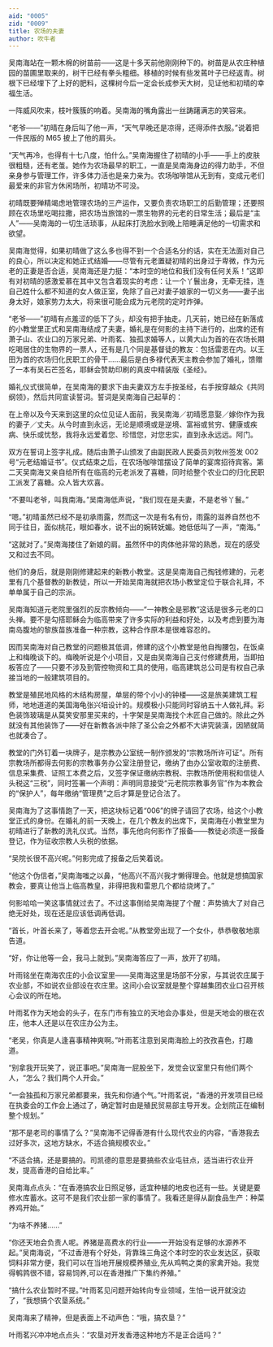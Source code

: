 ```yaml
---
aid: "0005"
zid: "0009"
title: 农场的夫妻
author: 吹牛者
---
```


吴南海站在一颗木棉的树苗前——这是十多天前他刚刚种下的。树苗是从农庄种植园的苗圃里取来的，树干已经有拳头粗细。移植的时候有些发蔫叶子已经返青。树根下已经埋下了上好的肥料，这棵树今后一定会长成参天大树，见证他和初晴的幸福生活。

一阵威风吹来，枝叶簇簇的响着。吴南海的嘴角露出一丝踌躇满志的笑容来。

“老爷——”初晴在身后叫了他一声，“天气早晚还是凉得，还得添件衣服。”说着把一件民版的 M65 披上了他的肩头。

“天气再冷，也得有十七八度，怕什么。”吴南海握住了初晴的小手——手上的皮肤很粗糙，还有老茧。她作为农场最早的职工，一直是吴南海身边的得力助手，不但亲身参与管理工作，许多体力活也是亲力亲为。农场咖啡馆从无到有，变成元老们最爱来的非官方休闲场所，初晴功不可没。

初晴既要殚精竭虑地管理农场的三产运作，又要负责农场职工的后勤管理；还要照顾在农场里吃喝拉撒，把农场当旅馆的一票生物界的元老的日常生活；最后是“主人”——吴南海的一切生活琐事，从起床打洗脸水到晚上陪睡满足他的一切需求和欲望。

吴南海觉得，如果初晴做了这么多也得不到一个合适名分的话，实在无法面对自己的良心，所以决定和她正式结婚——尽管有元老置疑初晴的出身过于卑微，作为元老的正妻是否合适，吴南海还是力挺：“本时空的地位和我们没有任何关系！”这即有对初晴的感激爱慕在其中又包含着现实的考虑：让一个丫鬟出身，无牵无挂，连自己姓什么都不知道的女人做正室，免除了自己对妻子娘家的一切义务——妻子出身太好，娘家势力太大，将来很可能会成为元老院的定时炸弹。

“老爷——”初晴有点羞涩的低下了头，却没有把手抽走。几天前，她已经在新落成的小教堂里正式和吴南海结成了夫妻，婚礼是在何影的主持下进行的，出席的还有萧子山、农业口的万家兄弟、叶雨茗、独孤求婚等人，以黄大山为首的在农场长期吃喝居住的生物界的一票人，还有是几个同是基督徒的教友：包括雷恩在内。以王田为首的农场归化民职工的骨干……最后是白多禄代表天主教会参加了婚礼，馈赠了一本有吴石芒签名，耶稣会赞助印刷的真皮中精装版《圣经》。

婚礼仪式很简单，在吴南海的要求下由夫妻双方左手按圣经，右手按穿越众《共同纲领》，然后共同宣读誓词。誓词是吴南海自己起草的：

在上帝以及今天来到这里的众位见证人面前，我吴南海／初晴愿意娶／嫁你作为我的妻子／丈夫。从今时直到永远，无论是顺境或是逆境、富裕或贫穷、健康或疾病、快乐或忧愁，我将永远爱着您、珍惜您，对您忠实，直到永永远远。阿门。

双方在誓词上签字礼成。随后由萧子山颁发了由副民政人民委员刘牧州签发 002 号“元老结婚证书”。仪式结束之后，在农场咖啡馆摆设了简单的宴席招待宾客。第二天吴南海又亲自给所有在临高的元老派发了喜糖，同时给整个农业口的归化民职工派发了喜糖。众人皆大欢喜。

“不要叫老爷，叫我南海。”吴南海低声说，“我们现在是夫妻，不是老爷丫鬟。”

“嗯。”初晴虽然已经不是初承雨露，然而这一次是有名有份，雨露的滋养自然也不同于往日，面似桃花，眼如春水，说不出的婉转妩媚。她低低叫了一声，“南海。”

“这就对了。”吴南海搂住了新娘的肩。虽然怀中的肉体他非常的熟悉，现在的感受又和过去不同。

他们的身后，就是刚刚修建起来的新教小教堂。这是吴南海自己掏钱修建的，元老里有几个基督教的新教徒，所以一开始吴南海就把农场小教堂定位于联合礼拜，不单单属于自己的宗派。

吴南海知道元老院里强烈的反宗教倾向——“一神教全是邪教”这话是很多元老的口头禅。要不是勾搭耶稣会为临高带来了许多实际的利益和好处，以及考虑到要为海南岛腹地的黎族苗族准备一种宗教，这种合作原本是很难容忍的。

因而吴南海对自己教堂的问题极其低调，修建的这个小教堂是他自掏腰包，在饭桌上和梅晚谈下的。梅晚听说是个小项目，又是由吴南海自己支付修建费用，当即拍板答应了——只要不涉及到管控物资和工具的使用，临高建筑总公司是有权自己承接当地的一般建筑项目的。

教堂是殖民地风格的木结构房屋，单层的带个小小的钟楼——这是旅美建筑工程师，地地道道的美国海龟张兴培设计的。规模极小只能同时容纳五十人做礼拜。彩色装饰玻璃是从莫笑安那里买来的，十字架是吴南海找个木匠自己做的。除此之外就没有其他装饰了——好在新教各派中除了圣公会之外都不大讲究装潢，因陋就简也就凑合了。

教堂的门外钉着一块牌子，是宗教办公室统一制作颁发的“宗教场所许可证”。所有宗教场所都得去何影的宗教事务办公室注册登记，缴纳了由办公室收取的注册费、信息采集费、证照工本费之后，又签字保证缴纳宗教税、宗教场所使用税和信徒人头税这“三税”，同时签署一个声明：声明同意接受“元老院宗教事务官”作为本教会的“保护人”，每年缴纳“管理费”之后才算是登记合法了。

吴南海为了这事情跑了一天，把这块标记着“006”的牌子请回了农场，给这个小教堂正式的身份。在婚礼的前一天晚上，在几个教友的出席下，吴南海在小教堂里为初晴进行了新教的洗礼仪式。当然，事先他向何影作了报备——教徒必须逐一报备登记，作为征收宗教人头税的依据。

“吴院长很不高兴呢。”何影完成了报备之后笑着说。

“他这个伪信者，”吴南海嗤之以鼻，“他高兴不高兴我才懒得理会。他就是想搞国家教会，要真让他当上临高教皇，非得把我和雷恩几个都给烧烤了。”

何影哈哈一笑这事情就过去了。不过这事倒给吴南海提了个醒：声势搞大了对自己绝无好处，现在还是应该低调再低调。

“首长，叶首长来了，等着您去开会呢。”从教堂旁出现了一个女仆，恭恭敬敬地禀告道。

“好，你让他等一会，我马上就到。”吴南海答应了一声，放开了初晴。

叶雨铭坐在南海农庄的小会议室里——吴南海这里是场部不分家，与其说农庄属于农业部，不如说农业部设在农庄里。这间小会议室就是整个穿越集团农业口召开核心会议的所在地。

叶雨茗作为天地会的头子，在东门市有独立的天地会办事处，但是天地会的根在农庄，他本人还是以在农庄办公为主。

“老吴，你真是人逢喜事精神爽啊。”叶雨茗注意到吴南海脸上的孜孜喜色，打趣道。

“别拿我开玩笑了，说正事吧。”吴南海一屁股坐下，发觉会议室里只有他们两个人，“怎么？我们两个人开会。”

“一会独孤和万家兄弟都要来，我先和你通个气。”叶雨茗说，“香港的开发项目已经在执委会的工作会上通过了，确定暂时由是殖民贸易部主导开发。企划院正在编制整个规划。”

“那不是老司的事情了么？”吴南海不记得香港有什么现代农业的内容，“香港我去过好多次，这地方缺水，不适合搞规模农业。”

“不适合搞，还是要搞的。司凯德的意思是要搞些农业屯驻点，适当进行农业开发，提高香港的自给比率。”

吴南海点点头：“在香港搞农业日照足够，适宜种植的地皮也还有一些。关键是要修水库蓄水。这可不是我们农业部一家的事情了。我看还是得从副食品生产：种菜养鸡开始。”

“为啥不养猪……”

“你还天地会负责人呢。养猪是高费水的行业——一开始没有足够的水源养不起。”吴南海说，“不过香港有个好处，背靠珠三角这个本时空的农业发达区，获取饲料非常方便，我们可以在当地开展规模养殖业,先从鸡鸭之类的家禽开始。我觉得鹌鹑很不错，容易饲养,可以在香港推广下集约养殖。”

“搞什么农业暂时不提。”叶雨茗见问题开始转向专业领域，生怕一说开就没边了，“我想搞个农垦系统。”

吴南海来了精神，但是表面上不动声色：“哦，搞农垦？”

叶雨茗兴冲冲地点点头：“农垦对开发香港这种地方不是正合适吗？”

